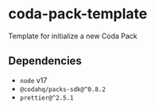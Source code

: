 # coda-pack-template

Template for initialize a new Coda Pack

## Dependencies

- `node` v17
- `@codahq/packs-sdk@^0.8.2`
- `prettier@^2.5.1`
